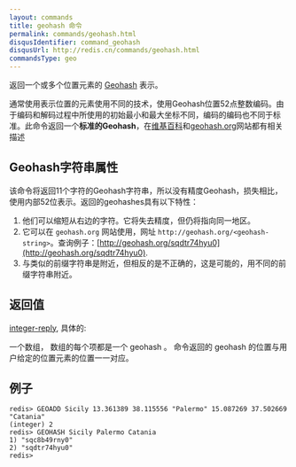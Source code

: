 ```yaml
---
layout: commands
title: geohash 命令
permalink: commands/geohash.html
disqusIdentifier: command_geohash
disqusUrl: http://redis.cn/commands/geohash.html
commandsType: geo
---
```


返回一个或多个位置元素的 [Geohash](https://en.wikipedia.org/wiki/Geohash) 表示。

通常使用表示位置的元素使用不同的技术，使用Geohash位置52点整数编码。由于编码和解码过程中所使用的初始最小和最大坐标不同，编码的编码也不同于标准。此命令返回一个**标准的Geohash**，在[维基百科](https://en.wikipedia.org/wiki/Geohash)和[geohash.org](http://geohash.org)网站都有相关描述


Geohash字符串属性
---

该命令将返回11个字符的Geohash字符串，所以没有精度Geohash，损失相比，使用内部52位表示。返回的geohashes具有以下特性：

1. 他们可以缩短从右边的字符。它将失去精度，但仍将指向同一地区。
2. 它可以在 `geohash.org` 网站使用，网址 `http://geohash.org/<geohash-string>`。查询例子：[http://geohash.org/sqdtr74hyu0](http://geohash.org/sqdtr74hyu0).
3. 与类似的前缀字符串是附近，但相反的是不正确的，这是可能的，用不同的前缀字符串附近。

## 返回值 ##

[integer-reply](/topics/protocol.html#integer-reply), 具体的:

一个数组， 数组的每个项都是一个 geohash 。 命令返回的 geohash 的位置与用户给定的位置元素的位置一一对应。

## 例子

	redis> GEOADD Sicily 13.361389 38.115556 "Palermo" 15.087269 37.502669 "Catania"
	(integer) 2
	redis> GEOHASH Sicily Palermo Catania
	1) "sqc8b49rny0"
	2) "sqdtr74hyu0"
	redis> 
